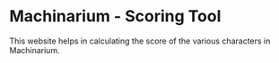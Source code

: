 # Machinarium - Scoring Tool

This website helps in calculating the score of the various characters in Machinarium.

